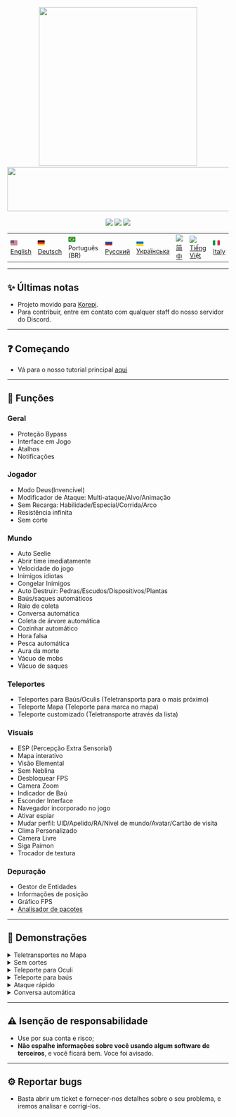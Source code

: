 <p align="center">
  <a href="#"><img width="360" height="360" src="https://media.discordapp.net/attachments/1033549666769449002/1107009612210765955/matches.png"></a>
  <a href="#"><img width="650" height="100" src="https://share.creavite.co/FBkHy3zbN4CgWCr0.gif"></a>
</p>

<p align="center">
	<a href="https://github.com/Korepi/keyauth-cpp-library/releases"><img src="https://img.shields.io/github/downloads/Korepi/keyauth-cpp-library/total.svg?style=for-the-badge&color=darkcyan"></a>
	<a href="https://github.com/Korepi/Korepi/graphs/contributors"><img src="https://img.shields.io/github/contributors/Korepi/Korepi?style=for-the-badge&color=darkcyan"></a>
	<a href="https://discord.gg/cottonbuds"><img src="https://img.shields.io/discord/440536354544156683?label=Discord&logo=discord&style=for-the-badge&color=darkviolet"></a>
</p>

<div align="center">
<table>
  <tr>
    <td valign="center"><a href="README.md"><img src="https://github.com/twitter/twemoji/blob/master/assets/svg/1f1fa-1f1f8.svg" width="16"/> English</td>
    <td valign="center"><a href="README_de-de.md"><img src="https://github.com/twitter/twemoji/blob/master/assets/svg/1f1e9-1f1ea.svg" width="16"/> Deutsch</a></td>
    <td valign="center"><img src="https://github.com/twitter/twemoji/blob/master/assets/svg/1f1e7-1f1f7.svg" width="16"/> Português (BR)</a></td>
    <td valign="center"><a href="README_ru-ru.md"><img src="https://github.com/twitter/twemoji/blob/master/assets/svg/1f1f7-1f1fa.svg" width="16"/> Русский</a></td>
    <td valign="center"><a href="README_ua-ua.md"><img src="https://github.com/Andrew1397/Ukraine/blob/main/Flag_of_Ukraine.png" width="16"/> Українська</a></td>
    <td valign="center"><a href="README_zh-cn.md"><img src="https://em-content.zobj.net/thumbs/120/twitter/351/flag-china_1f1e8-1f1f3.png" width="16"/> 简中</a></td>
    <td valign="center"><a href="README_vi-vn.md"><img src="https://em-content.zobj.net/thumbs/160/twitter/53/flag-for-vietnam_1f1fb-1f1f3.png" width="16"/> Tiếng Việt</a></td>
    <td valign="center"><a href="README_it-it.md"><img src="https://github.com/twitter/twemoji/blob/master/assets/svg/1f1ee-1f1f9.svg" width="16"/> Italy</a></td>
  </tr>
</table>
</div>

---

## ✨ Últimas notas
- Projeto movido para [Korepi](https://github.com/Korepi/Korepi-Private-Repo).
- Para contribuir, entre em contato com qualquer staff do nosso servidor do Discord.

---

## ❓ Começando

- Vá para o nosso tutorial principal [aqui](https://github.com/Korepi/Korepi-Tutorial)

---
## 🎨 Funções

### Geral
- Proteção Bypass
- Interface em Jogo
- Atalhos
- Notificações
### Jogador
- Modo Deus(Invencível)
- Modificador de Ataque: Multi-ataque/Alvo/Animação
- Sem Recarga: Habilidade/Especial/Corrida/Arco
- Resistência infinita
- Sem corte

### Mundo
- Auto Seelie
- Abrir time imediatamente
- Velocidade do jogo
- Inimigos idiotas
- Congelar Inimigos
- Auto Destruir: Pedras/Escudos/Dispositivos/Plantas
- Baús/saques automáticos
- Raio de coleta
- Conversa automática
- Coleta de árvore automática
- Cozinhar automático
- Hora falsa
- Pesca automática
- Aura da morte
- Vácuo de mobs
- Vácuo de saques

### Teleportes
- Teleportes para Baús/Oculis  (Teletransporta para o mais próximo)
- Teleporte Mapa (Teleporte para marca no mapa)
- Teleporte customizado (Teletransporte através da lista)

### Visuais 
- ESP (Percepção Extra Sensorial)
- Mapa interativo
- Visão Elemental
- Sem Neblina
- Desbloquear FPS
- Camera Zoom
- Indicador de Baú
- Esconder Interface
- Navegador incorporado no jogo
- Ativar espiar
- Mudar perfil: UID/Apelido/RA/Nível de mundo/Avatar/Cartão de visita
- Clima Personalizado
- Camera Livre
- Siga Paimon
- Trocador de textura

### Depuração
- Gestor de Entidades
- Informações de posição
- Gráfico FPS
- [Analisador de pacotes](https://github.com/Akebi-Group/Akebi-PacketSniffer)

---
## 🎣 Demonstrações

<details>
  <summary>Teletransportes no Mapa</summary>
  <img src="https://github.com/CallowBlack/gif-demos/blob/main/genshin-cheat/map-teleport-demo.gif"/>
</details>
<details>
  <summary>Sem cortes</summary>
  <img src="https://github.com/CallowBlack/gif-demos/blob/main/genshin-cheat/noclip-demo.gif"/>
</details>
<details>
  <summary>Teleporte para Oculi</summary>
  <img src="https://github.com/CallowBlack/gif-demos/blob/main/genshin-cheat/oculi-teleport-demo.gif"/>
</details>
<details>
  <summary>Teleporte para baús</summary>
  <img src="https://github.com/CallowBlack/gif-demos/blob/main/genshin-cheat/chest-teleport-demo.gif"/>
</details>
<details>
  <summary>Ataque rápido</summary>
  <img src="https://github.com/CallowBlack/gif-demos/blob/main/genshin-cheat/rapid-fire-demo.gif"/>
</details>
<details>
  <summary>Conversa automática</summary>
  <img src="https://github.com/CallowBlack/gif-demos/blob/main/genshin-cheat/auto-talk-demo.gif"/>
</details>

---
## ⚠ Isenção de responsabilidade
-   Use por sua conta e risco;
- **Não espalhe informações sobre você usando algum software de terceiros**, e você ficará bem. Voce foi avisado.

---
## ⚙ Reportar bugs
- Basta abrir um ticket e fornecer-nos detalhes sobre o seu problema, e iremos analisar e corrigi-los.

<!-- Traduzido por: Sabala (sabala) -->
